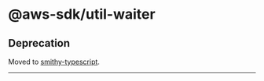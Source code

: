 # @aws-sdk/util-waiter

## Deprecation

Moved to [smithy-typescript](https://github.com/awslabs/smithy-typescript/tree/main/packages).

----
